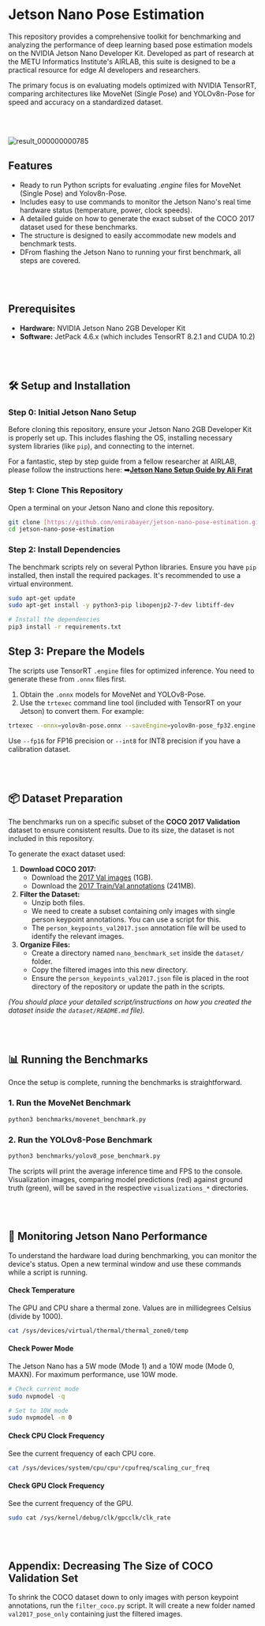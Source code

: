 # Jetson Nano Pose Estimation

This repository provides a comprehensive toolkit for benchmarking and analyzing the performance of deep learning based pose estimation models on the NVIDIA Jetson Nano Developer Kit. Developed as part of research at the METU Informatics Institute's AIRLAB, this suite is designed to be a practical resource for edge AI developers and researchers.

The primary focus is on evaluating models optimized with NVIDIA TensorRT, comparing architectures like MoveNet (Single Pose) and YOLOv8n-Pose for speed and accuracy on a standardized dataset.

<br>

<br>

![result_000000000785](https://github.com/user-attachments/assets/cfa74320-eb4b-47fc-b414-72d6bfbe694a)


## Features

* Ready to run Python scripts for evaluating _.engine_ files for MoveNet (Single Pose) and Yolov8n-Pose.
* Includes easy to use commands to monitor the Jetson Nano's real time hardware status (temperature, power, clock speeds).
* A detailed guide on how to generate the exact subset of the COCO 2017 dataset used for these benchmarks.
* The structure is designed to easily accommodate new models and benchmark tests.
* DFrom flashing the Jetson Nano to running your first benchmark, all steps are covered.

<br>

<br>


## Prerequisites

* **Hardware:** NVIDIA Jetson Nano 2GB Developer Kit
* **Software:** JetPack 4.6.x (which includes TensorRT 8.2.1 and CUDA 10.2)

<br>

<br>


## 🛠️ Setup and Installation

### Step 0: Initial Jetson Nano Setup

Before cloning this repository, ensure your Jetson Nano 2GB Developer Kit is properly set up. This includes flashing the OS, installing necessary system libraries (like `pip`), and connecting to the internet.

For a fantastic, step by step guide from a fellow researcher at AIRLAB, please follow the instructions here:
**➡[Jetson Nano Setup Guide by Ali Fırat](http://alifirat.xyz/jetson)**


### Step 1: Clone This Repository

Open a terminal on your Jetson Nano and clone this repository.

```bash
git clone [https://github.com/emirabayer/jetson-nano-pose-estimation.git](https://github.com/emirabayer/jetson-nano-pose-estimation.git)
cd jetson-nano-pose-estimation
```

### Step 2: Install Dependencies

The benchmark scripts rely on several Python libraries. Ensure you have `pip` installed, then install the required packages. It's recommended to use a virtual environment.

```bash
sudo apt-get update
sudo apt-get install -y python3-pip libopenjp2-7-dev libtiff-dev

# Install the dependencies
pip3 install -r requirements.txt
```

## Step 3: Prepare the Models

The scripts use TensorRT `.engine` files for optimized inference. You need to generate these from `.onnx` files first.

1.  Obtain the `.onnx` models for MoveNet and YOLOv8-Pose.
2.  Use the `trtexec` command line tool (included with TensorRT on your Jetson) to convert them. For example:

```bash
trtexec --onnx=yolov8n-pose.onnx --saveEngine=yolov8n-pose_fp32.engine --fp16
```
Use `--fp16` for FP16 precision or `--int8` for INT8 precision if you have a calibration dataset.


<br>

<br>


## 📦 Dataset Preparation

The benchmarks run on a specific subset of the **COCO 2017 Validation** dataset to ensure consistent results. Due to its size, the dataset is not included in this repository.

To generate the exact dataset used:
1.  **Download COCO 2017:**
    * Download the [2017 Val images](http://images.cocodataset.org/zips/val2017.zip) (1GB).
    * Download the [2017 Train/Val annotations](http://images.cocodataset.org/annotations/annotations_trainval2017.zip) (241MB).
2.  **Filter the Dataset:**
    * Unzip both files.
    * We need to create a subset containing only images with single person keypoint annotations. You can use a script for this.
    * The `person_keypoints_val2017.json` annotation file will be used to identify the relevant images.
3.  **Organize Files:**
    * Create a directory named `nano_benchmark_set` inside the `dataset/` folder.
    * Copy the filtered images into this new directory.
    * Ensure the `person_keypoints_val2017.json` file is placed in the root directory of the repository or update the path in the scripts.

*(You should place your detailed script/instructions on how you created the dataset inside the `dataset/README.md` file).*

<br>

<br>


## 📊 Running the Benchmarks

Once the setup is complete, running the benchmarks is straightforward.

### 1. Run the MoveNet Benchmark

```bash
python3 benchmarks/movenet_benchmark.py
```

### 2. Run the YOLOv8-Pose Benchmark

```bash
python3 benchmarks/yolov8_pose_benchmark.py
```

The scripts will print the average inference time and FPS to the console. Visualization images, comparing model predictions (red) against ground truth (green), will be saved in the respective `visualizations_*` directories.

<br>

<br>


## 🔬 Monitoring Jetson Nano Performance

To understand the hardware load during benchmarking, you can monitor the device's status. Open a new terminal window and use these commands while a script is running.

#### Check Temperature
The GPU and CPU share a thermal zone. Values are in millidegrees Celsius (divide by 1000).
```bash
cat /sys/devices/virtual/thermal/thermal_zone0/temp
```

#### Check Power Mode
The Jetson Nano has a 5W mode (Mode 1) and a 10W mode (Mode 0, MAXN). For maximum performance, use 10W mode.
```bash
# Check current mode
sudo nvpmodel -q

# Set to 10W mode
sudo nvpmodel -m 0
```

#### Check CPU Clock Frequency
See the current frequency of each CPU core.
```bash
cat /sys/devices/system/cpu/cpu*/cpufreq/scaling_cur_freq
```

#### Check GPU Clock Frequency
See the current frequency of the GPU.
```bash
sudo cat /sys/kernel/debug/clk/gpcclk/clk_rate
```

<br>
<br>


## Appendix: Decreasing The Size of COCO Validation Set

To shrink the COCO dataset down to only images with person keypoint annotations, run the `filter_coco.py` script. It will create a new folder named `val2017_pose_only` containing just the filtered images.


